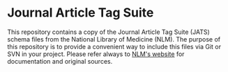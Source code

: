 # Journal Article Tag Suite

This repository contains a copy of the Journal Article Tag Suite (JATS) schema files from the National Library of Medicine (NLM). 
The purpose of this repository is to provide a convenient way to include this files via Git or SVN in your project. 
Please refer always to [NLM's website](http://jats.nlm.nih.gov/index.html) for documentation and original sources.
